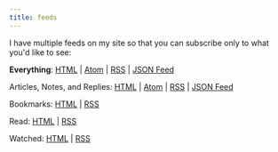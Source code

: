 ```yaml
---
title: feeds
---
```


I have multiple feeds on my site so that you can subscribe only to what you'd like to see:

**Everything**: [HTML](/feed/all) | [Atom](/all.atom) | [RSS](/all.xml) | [JSON Feed](/all.json)

Articles, Notes, and Replies: [HTML](/feed) | [Atom](/feed.atom) | [RSS](/feed.xml) | [JSON Feed](/feed.json)

Bookmarks: [HTML](/bookmarks) | [RSS](/bookmarks.xml)

Read: [HTML](/read) | [RSS](/read.xml)

Watched: [HTML](/watched) | [RSS](/watched.xml)
